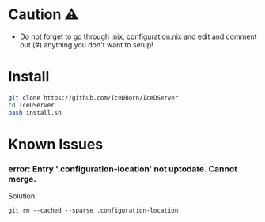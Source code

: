 # Caution ⚠️

- Do not forget to go through [.nix](https://github.com/IceDBorn/IceDOS/blob/main/.nix), [configuration.nix](https://github.com/IceDBorn/IceDOS/blob/main/configuration.nix) and edit and comment out (#) anything you don't want to setup!

# Install

```bash
git clone https://github.com/IceDBorn/IceDServer
cd IceDServer
bash install.sh
```

# Known Issues

### error: Entry '.configuration-location' not uptodate. Cannot merge.

Solution:

```
git rm --cached --sparse .configuration-location
```
